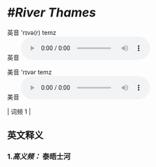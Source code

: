 # ***\#River Thames*** 
英音 'rɪvə(r) temz  
英音
<audio src="./media/River Thames-B.aac" controls="controls"></audio>

美音 'rɪvər temz  
美音
<audio src="./media/River Thames.aac" controls="controls"></audio>



| 词频 1 |  

英文释义
---
### 1.*高义频：* **泰晤士河**  


